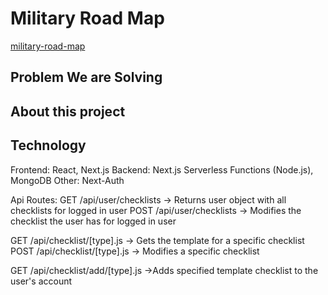 # Military Road Map

[military-road-map](https://military-road-map.vercel.app/)

## Problem We are Solving

## About this project

## Technology

Frontend: React, Next.js
Backend: Next.js Serverless Functions (Node.js), MongoDB
Other: Next-Auth

Api Routes:
GET /api/user/checklists -> Returns user object with all checklists for logged in user
POST /api/user/checklists -> Modifies the checklist the user has for logged in user

GET /api/checklist/[type].js -> Gets the template for a specific checklist
POST /api/checklist/[type].js -> Modifies a specific checklist

GET /api/checklist/add/[type].js ->Adds specified template checklist to the user's account

